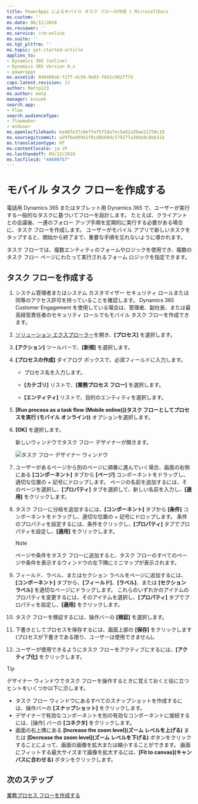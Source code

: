 ```yaml
---
title: PowerApps によるモバイル タスク フローの作成 | MicrosoftDocs
ms.custom: ''
ms.date: 06/11/2018
ms.reviewer: ''
ms.service: crm-online
ms.suite: ''
ms.tgt_pltfrm: ''
ms.topic: get-started-article
applies_to:
- Dynamics 365 (online)
- Dynamics 365 Version 9.x
- powerapps
ms.assetid: 046480e6-f2ff-4c56-9e03-f642c982ff7d
caps.latest.revision: 12
author: Mattp123
ms.author: matp
manager: kvivek
search.app:
- Flow
search.audienceType:
- flowmaker
- enduser
ms.openlocfilehash: ba48fe37c0effe75f5dafec5e62a39ae21758c10
ms.sourcegitcommit: a20fbed9941f0cd8b69dc579277a30da9c8bb31b
ms.translationtype: HT
ms.contentlocale: ja-JP
ms.lasthandoff: 09/12/2018
ms.locfileid: "44689757"
---
```

# <a name="create-a-mobile-task-flow"></a>モバイル タスク フローを作成する

電話用 Dynamics 365 またはタブレット用 Dynamics 365 で、ユーザーが実行する一般的なタスクに基づいてフローを設計します。 たとえば、クライアントとの会議後、一連のフォロー アップ手順を定期的に実行する必要がある場合に、タスク フローを作成します。 ユーザーがモバイル アプリで新しいタスクをタップすると、開始から終了まで、重要な手順を忘れないように導かれます。  
  
 タスク フローでは、複数エンティティのフォームやロジックを使用でき、複数のタスク フロー ページにわたって実行されるフォーム ロジックを指定できます。  
  
## <a name="create-a-task-flow"></a>タスク フローを作成する
  
1. システム管理者またはシステム カスタマイザー セキュリティ ロールまたは同等のアクセス許可を持っていることを確認します。 Dynamics 365 Customer Engagement を使用している場合は、管理者、副社長、または最高経営責任者のセキュリティ ロールでもモバイル タスク フローを作成できます。 
  
2. [ソリューション エクスプローラー](/powerapps/maker/model-driven-apps/advanced-navigation#solution-explorer)を開き、**[プロセス]** を選択します。  
  
3.  **[アクション]** ツールバーで、**[新規]** を選択します。  
  
4.  **[プロセスの作成]** ダイアログ ボックスで、必須フィールドに入力します。  
  
    -   プロセス名を入力します。  
  
    -   **[カテゴリ]** リストで、**[業務プロセス フロー]** を選択します。  
  
    -   **[エンティティ]** リストで、目的のエンティティを選択します。  
  
5.  **[Run process as a task flow (Mobile online)]\(タスク フローとしてプロセスを実行 (モバイル オンライン)\)** オプションを選択します。  
  
6.  **[OK]** を選択します。
  
     新しいウィンドウでタスク フロー デザイナーが開きます。  
  
     ![タスク フロー デザイナー ウィンドウ](media/task-flow-designer-window.png "タスク フロー デザイナー ウィンドウ") 
  
7.  ユーザーがあるページから別のページに順番に進んでいく場合、画面の右側にある **[コンポーネント]** タブから **[ページ]** コンポーネントをドラッグし、適切な位置の + 記号にドロップします。 ページの名前を追加するには、そのページを選択し、**[プロパティ]** タブを選択して、新しい名前を入力し、**[適用]** をクリックします。  
  
8.  タスク フローに分岐を追加するには、**[コンポーネント]** タブから **[条件]** コンポーネントをドラッグし、適切な位置の + 記号にドロップします。 条件のプロパティを設定するには、条件をクリックし、**[プロパティ]** タブでプロパティを設定し、**[適用]** をクリックします。  
  
    > [!NOTE]
    >  ページや条件をタスク フローに追加すると、タスク フローのすべてのページや条件を表示するウィンドウの左下隅にミニマップが表示されます。  
  
9. フィールド、ラベル、またはセクション ラベルをページに追加するには、**[コンポーネント]** タブから、**[フィールド]**、**[ラベル]**、または **[セクション ラベル]** を適切なページにドラッグします。 これらのいずれかのアイテムのプロパティを変更するには、そのアイテムを選択し、**[プロパティ]** タブでプロパティを設定し、**[適用]** をクリックします。  
  
10. タスク フローを検証するには、操作バーの **[検証]** を選択します。  
  
11. 下書きとしてプロセスを保存するには、画面上部の **[保存]** をクリックします  (プロセスが下書きである限り、ユーザーは使用できません)。  
  
12. ユーザーが使用できるようにタスク フローをアクティブにするには、**[アクティブ化]** をクリックします。  
  
> [!TIP]
>  デザイナー ウィンドウでタスク フローを操作するときに覚えておくと役に立つヒントをいくつか以下に示します。  
>   
> -  タスク フロー ウィンドウにあるすべてのスナップショットを作成するには、操作バーの **[スナップショット]** をクリックします。  
> -  デザイナーで有効なコンポーネントを別の有効なコンポーネントに接続するには、[操作] バーの **[コネクタ]** をクリックします。  
> -  画面の右上隅にある **[Increase the zoom level]\(ズーム レベルを上げる\)** または **[Decrease the zoom level]\(ズーム レベルを下げる\)** ボタンをクリックすることによって、画面の画像を拡大または縮小することができます。 画面にフィットする最大サイズまで画像を拡大するには、**[Fit to canvas]\(キャンバスに合わせる\)** ボタンをクリックします。  
  
## <a name="next-steps"></a>次のステップ  
 [業務プロセス フローを作成する](create-business-process-flow.md)   


